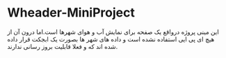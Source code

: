 # Wheader-MiniProject

این مینی پروژه درواقع یک صفحه برای نمایش آب و هوای شهرها است.اما درون آن از هیچ ای پی ایی استفاده نشده است و داده های شهر ها بصورت یک ابجکت قرار داده شده اند که و فعلا قابلیت بروز رسانی ندارند.
